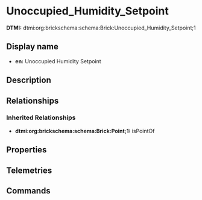 # Unoccupied_Humidity_Setpoint
**DTMI:** dtmi:org:brickschema:schema:Brick:Unoccupied_Humidity_Setpoint;1
## Display name
- **en:** Unoccupied Humidity Setpoint
## Description
## Relationships
### Inherited Relationships
* **dtmi:org:brickschema:schema:Brick:Point;1:** isPointOf
## Properties
## Telemetries
## Commands
